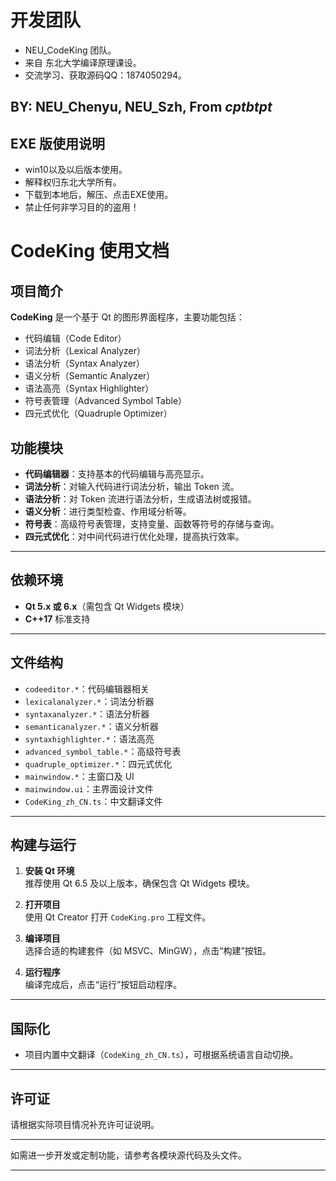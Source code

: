 # 开发团队
- NEU_CodeKing 团队。
- 来自 东北大学编译原理课设。
- 交流学习、获取源码QQ：1874050294。

## BY: NEU_Chenyu, NEU_Szh, From $cptbtpt$

## EXE 版使用说明
- win10以及以后版本使用。
- 解释权归东北大学所有。
- 下载到本地后，解压、点击EXE使用。
- 禁止任何非学习目的的盗用！
# CodeKing 使用文档

## 项目简介

**CodeKing** 是一个基于 Qt 的图形界面程序，主要功能包括：

- 代码编辑（Code Editor）
- 词法分析（Lexical Analyzer）
- 语法分析（Syntax Analyzer）
- 语义分析（Semantic Analyzer）
- 语法高亮（Syntax Highlighter）
- 符号表管理（Advanced Symbol Table）
- 四元式优化（Quadruple Optimizer）

## 功能模块

- **代码编辑器**：支持基本的代码编辑与高亮显示。
- **词法分析**：对输入代码进行词法分析，输出 Token 流。
- **语法分析**：对 Token 流进行语法分析，生成语法树或报错。
- **语义分析**：进行类型检查、作用域分析等。
- **符号表**：高级符号表管理，支持变量、函数等符号的存储与查询。
- **四元式优化**：对中间代码进行优化处理，提高执行效率。

---

## 依赖环境

- **Qt 5.x 或 6.x**（需包含 Qt Widgets 模块）
- **C++17** 标准支持

---

## 文件结构

- `codeeditor.*`：代码编辑器相关
- `lexicalanalyzer.*`：词法分析器
- `syntaxanalyzer.*`：语法分析器
- `semanticanalyzer.*`：语义分析器
- `syntaxhighlighter.*`：语法高亮
- `advanced_symbol_table.*`：高级符号表
- `quadruple_optimizer.*`：四元式优化
- `mainwindow.*`：主窗口及 UI
- `mainwindow.ui`：主界面设计文件
- `CodeKing_zh_CN.ts`：中文翻译文件

---

## 构建与运行

1. **安装 Qt 环境**  
   推荐使用 Qt 6.5 及以上版本，确保包含 Qt Widgets 模块。

2. **打开项目**  
   使用 Qt Creator 打开 `CodeKing.pro` 工程文件。

3. **编译项目**  
   选择合适的构建套件（如 MSVC、MinGW），点击“构建”按钮。

4. **运行程序**  
   编译完成后，点击“运行”按钮启动程序。

---

## 国际化

- 项目内置中文翻译（`CodeKing_zh_CN.ts`），可根据系统语言自动切换。

---

## 许可证

请根据实际项目情况补充许可证说明。

---

如需进一步开发或定制功能，请参考各模块源代码及头文件。

---
